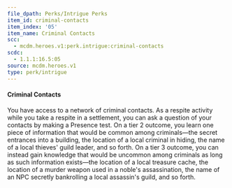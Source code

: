 ```yaml
---
file_dpath: Perks/Intrigue Perks
item_id: criminal-contacts
item_index: '05'
item_name: Criminal Contacts
scc:
  - mcdm.heroes.v1:perk.intrigue:criminal-contacts
scdc:
  - 1.1.1:16.5:05
source: mcdm.heroes.v1
type: perk/intrigue
---
```


#### Criminal Contacts

You have access to a network of criminal contacts. As a respite activity while you take a respite in a settlement, you can ask a question of your contacts by making a Presence test. On a tier 2 outcome, you learn one piece of information that would be common among criminals—the secret entrances into a building, the location of a local criminal in hiding, the name of a local thieves' guild leader, and so forth. On a tier 3 outcome, you can instead gain knowledge that would be uncommon among criminals as long as such information exists—the location of a local treasure cache, the location of a murder weapon used in a noble's assassination, the name of an NPC secretly bankrolling a local assassin's guild, and so forth.
